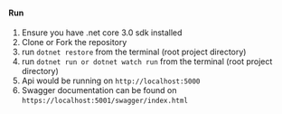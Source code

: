 #### Run
1. Ensure you have .net core 3.0 sdk installed
2. Clone or Fork the repository
3. run `dotnet restore` from the terminal (root project directory)
4. run `dotnet run or dotnet watch run` from the terminal (root project directory)
5. Api would be running on `http://localhost:5000`
6. Swagger documentation can be found on `https://localhost:5001/swagger/index.html`
